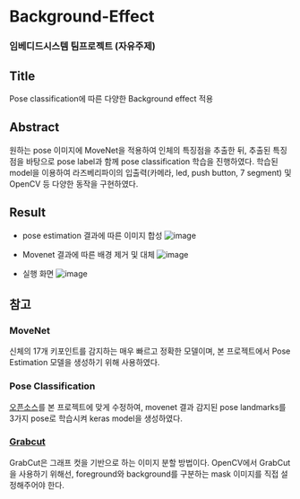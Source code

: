 # Background-Effect
### 임베디드시스템 팀프로젝트 (자유주제)

## Title

Pose classification에 따른 다양한 Background effect 적용

## Abstract

원하는 pose 이미지에 MoveNet을 적용하여 인체의 특징점을 추출한 뒤, 추출된 특징점을 바탕으로 pose label과 함께 pose classification 학습을 진행하였다. 학습된 model을 이용하여 라즈베리파이의 입출력(카메라, led, push button, 7 segment) 및 OpenCV 등 다양한 동작을 구현하였다.

## Result
- pose estimation 결과에 따른 이미지 합성
![image](https://github.com/5tarry/Background-Effect/assets/109569066/ae5af7a1-bc39-4878-aff9-ec79645afe91)

- Movenet 결과에 따른 배경 제거 및 대체
![image](https://github.com/5tarry/Background-Effect/assets/109569066/49b01813-6d1e-4d37-b8f2-f2bd4cccf426)

- 실행 화면
![image](https://github.com/5tarry/Background-Effect/assets/109569066/a514b02c-5151-42d3-95c6-22bf6157706f)

## 참고
### MoveNet
신체의 17개 키포인트를 감지하는 매우 빠르고 정확한 모델이며, 본 프로젝트에서 Pose Estimation 모델을 생성하기 위해 사용하였다.

### Pose Classification
[오픈소스](https://www.tensorflow.org/lite/tutorials/pose_classification?hl=ko)를 본 프로젝트에 맞게 수정하여, movenet 결과 감지된 pose landmarks를 3가지 pose로 학습시켜 keras model을 생성하였다.

### [Grabcut](https://en.wikipedia.org/wiki/GrabCut)
GrabCut은 그래프 컷을 기반으로 하는 이미지 분할 방법이다. OpenCV에서 GrabCut을 사용하기 위해선, foreground와 background를 구분하는 mask 이미지를 직접 설정해주어야 한다.
